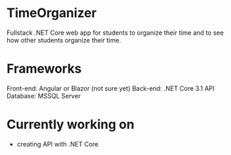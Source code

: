 # TimeOrganizer
Fullstack .NET Core web app for students to organize their time and to see how other students organize their time.

# Frameworks
Front-end: Angular or Blazor (not sure yet)
Back-end: .NET Core 3.1 API 
Database: MSSQL Server

# Currently working on
- creating API with .NET Core
